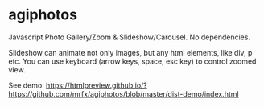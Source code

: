 # agiphotos
Javascript Photo Gallery/Zoom &amp; Slideshow/Carousel. No dependencies.

Slideshow can animate not only images, but any html elements, like div, p etc.
You can use keyboard (arrow keys, space, esc key) to control zoomed view.  

See demo:
https://htmlpreview.github.io/?https://github.com/mrfx/agiphotos/blob/master/dist-demo/index.html
